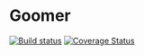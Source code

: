 # Goomer
[![Build status](https://ci.appveyor.com/api/projects/status/gqbnw8lb9cxmrg1m?svg=true)](https://ci.appveyor.com/project/gyankov/goomer)
[![Coverage Status](https://coveralls.io/repos/github/gyankov/Goomer/badge.svg)](https://coveralls.io/github/gyankov/Goomer)